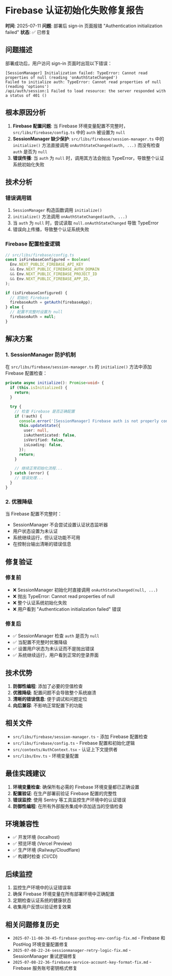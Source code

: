 # Firebase 认证初始化失败修复报告

**时间**: 2025-07-11
**问题**: 部署后 sign-in 页面报错 "Authentication initialization failed"
**状态**: ✅ 已修复

## 问题描述

部署成功后，用户访问 sign-in 页面时出现以下错误：

```
[SessionManager] Initialization failed: TypeError: Cannot read properties of null (reading 'onAuthStateChanged')
Failed to initialize auth: TypeError: Cannot read properties of null (reading 'options')
/api/auth/session:1 Failed to load resource: the server responded with a status of 401 ()
```

## 根本原因分析

1. **Firebase 配置问题**: 当 Firebase 环境变量配置不完整时，`src/libs/firebase/config.ts` 中的 `auth` 被设置为 `null`
2. **SessionManager 缺少保护**: `src/libs/firebase/session-manager.ts` 中的 `initialize()` 方法直接调用 `onAuthStateChanged(auth, ...)` 而没有检查 `auth` 是否为 `null`
3. **错误传播**: 当 `auth` 为 `null` 时，调用其方法会抛出 TypeError，导致整个认证系统初始化失败

## 技术分析

### 错误调用链
1. `SessionManager` 构造函数调用 `initialize()`
2. `initialize()` 方法调用 `onAuthStateChanged(auth, ...)`
3. 当 `auth` 为 `null` 时，尝试读取 `null.onAuthStateChanged` 导致 TypeError
4. 错误向上传播，导致整个认证系统失败

### Firebase 配置检查逻辑
```typescript
// src/libs/firebase/config.ts
const isFirebaseConfigured = Boolean(
  Env.NEXT_PUBLIC_FIREBASE_API_KEY
  && Env.NEXT_PUBLIC_FIREBASE_AUTH_DOMAIN
  && Env.NEXT_PUBLIC_FIREBASE_PROJECT_ID
  && Env.NEXT_PUBLIC_FIREBASE_APP_ID,
);

if (isFirebaseConfigured) {
  // 初始化 Firebase
  firebaseAuth = getAuth(firebaseApp);
} else {
  // 配置不完整时设置为 null
  firebaseAuth = null;
}
```

## 解决方案

### 1. SessionManager 防护机制

在 `src/libs/firebase/session-manager.ts` 的 `initialize()` 方法中添加 Firebase 配置检查：

```typescript
private async initialize(): Promise<void> {
  if (this.isInitialized) {
    return;
  }

  try {
    // 检查 Firebase 是否正确配置
    if (!auth) {
      console.error('[SessionManager] Firebase auth is not properly configured');
      this.updateState({
        user: null,
        isAuthenticated: false,
        isVerified: false,
        isLoading: false,
      });
      return;
    }

    // 继续正常初始化流程...
  } catch (error) {
    // 错误处理...
  }
}
```

### 2. 优雅降级

当 Firebase 配置不完整时：
- SessionManager 不会尝试设置认证状态监听器
- 用户状态设置为未认证
- 系统继续运行，但认证功能不可用
- 在控制台输出清晰的错误信息

## 修复验证

### 修复前
- ❌ SessionManager 初始化时直接调用 `onAuthStateChanged(null, ...)`
- ❌ 抛出 TypeError: Cannot read properties of null
- ❌ 整个认证系统初始化失败
- ❌ 用户看到 "Authentication initialization failed" 错误

### 修复后
- ✅ SessionManager 检查 `auth` 是否为 `null`
- ✅ 当配置不完整时优雅降级
- ✅ 设置用户状态为未认证而不是抛出错误
- ✅ 系统继续运行，用户看到正常的登录界面

## 技术优势

1. **防御性编程**: 添加了必要的空值检查
2. **优雅降级**: 配置问题不会导致整个系统崩溃
3. **清晰的错误信息**: 便于调试和问题定位
4. **向后兼容**: 不影响正常配置下的功能

## 相关文件

- `src/libs/firebase/session-manager.ts` - 添加 Firebase 配置检查
- `src/libs/firebase/config.ts` - Firebase 配置和初始化逻辑
- `src/contexts/AuthContext.tsx` - 认证上下文提供者
- `src/libs/Env.ts` - 环境变量配置

## 最佳实践建议

1. **环境变量检查**: 确保所有必需的 Firebase 环境变量都已正确设置
2. **配置验证**: 在生产部署前验证 Firebase 配置的完整性
3. **错误监控**: 使用 Sentry 等工具监控生产环境中的认证错误
4. **防御性编程**: 在所有外部服务集成中添加适当的空值检查

## 环境兼容性

- ✅ 开发环境 (localhost)
- ✅ 预览环境 (Vercel Preview)
- ✅ 生产环境 (Railway/Cloudflare)
- ✅ 构建时检查 (CI/CD)

## 后续监控

1. 监控生产环境中的认证错误率
2. 确保 Firebase 环境变量在所有部署环境中正确配置
3. 定期检查认证系统的健康状态
4. 收集用户反馈以验证修复效果

## 相关问题修复历史

- `2025-07-11-08-38-45-firebase-posthog-env-config-fix.md` - Firebase 和 PostHog 环境变量配置修复
- `2025-07-08-22-24-sessionmanager-retry-logic-fix.md` - SessionManager 重试逻辑修复
- `2025-07-08-22-36-firebase-service-account-key-format-fix.md` - Firebase 服务账号密钥格式修复
